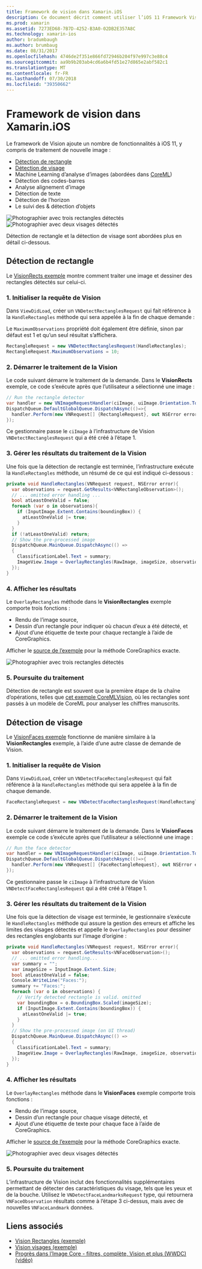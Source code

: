 ```yaml
---
title: Framework de vision dans Xamarin.iOS
description: Ce document décrit comment utiliser l’iOS 11 Framework Vision dans Xamarin.iOS. Plus précisément, il aborde la détection de rectangle et détection de visage.
ms.prod: xamarin
ms.assetid: 7273ED68-7B7D-4252-B3A0-02DB2E357A8C
ms.technology: xamarin-ios
author: bradumbaugh
ms.author: brumbaug
ms.date: 08/31/2017
ms.openlocfilehash: 4746de2f351e866fd72946b204f97e997c3e88c4
ms.sourcegitcommit: aa9b9b203ab4cd6a6b4fd51e27d865e2abf582c1
ms.translationtype: MT
ms.contentlocale: fr-FR
ms.lasthandoff: 07/30/2018
ms.locfileid: "39350662"
---
```

# <a name="vision-framework-in-xamarinios"></a>Framework de vision dans Xamarin.iOS

Le framework de Vision ajoute un nombre de fonctionnalités à iOS 11, y compris de traitement de nouvelle image :

- [Détection de rectangle](#rectangles)
- [Détection de visage](#faces)
- Machine Learning d’analyse d’images (abordées dans [CoreML](~/ios/platform/introduction-to-ios11/coreml.md))
- Détection des codes-barres
- Analyse alignement d’image
- Détection de texte
- Détection de l’horizon
- Le suivi des & détection d’objets

![Photographier avec trois rectangles détectés](vision-images/found-rectangles-tiny.png) ![Photographier avec deux visages détectés](vision-images/xamarin-home-faces-tiny.png)

Détection de rectangle et la détection de visage sont abordées plus en détail ci-dessous.

<a name="rectangles" />

## <a name="rectangle-detection"></a>Détection de rectangle

Le [VisionRects exemple](https://developer.xamarin.com/samples/monotouch/ios11/VisionRectangles/) montre comment traiter une image et dessiner des rectangles détectés sur celui-ci.

### <a name="1-initialize-the-vision-request"></a>1. Initialiser la requête de Vision

Dans `ViewDidLoad`, créer un `VNDetectRectanglesRequest` qui fait référence à la `HandleRectangles` méthode qui sera appelée à la fin de chaque demande :

Le `MaximumObservations` propriété doit également être définie, sinon par défaut est 1 et qu’un seul résultat s’affichera.

```csharp
RectangleRequest = new VNDetectRectanglesRequest(HandleRectangles);
RectangleRequest.MaximumObservations = 10;
```

### <a name="2-start-the-vision-processing"></a>2. Démarrer le traitement de la Vision

Le code suivant démarre le traitement de la demande. Dans le **VisionRects** exemple, ce code s’exécute après que l’utilisateur a sélectionné une image :

```csharp
// Run the rectangle detector
var handler = new VNImageRequestHandler(ciImage, uiImage.Orientation.ToCGImagePropertyOrientation(), new VNImageOptions());
DispatchQueue.DefaultGlobalQueue.DispatchAsync(()=>{
  handler.Perform(new VNRequest[] {RectangleRequest}, out NSError error);
});
```

Ce gestionnaire passe le `ciImage` à l’infrastructure de Vision `VNDetectRectanglesRequest` qui a été créé à l’étape 1.

### <a name="3-handle-the-results-of-vision-processing"></a>3. Gérer les résultats du traitement de la Vision

Une fois que la détection de rectangle est terminée, l’infrastructure exécute la `HandleRectangles` méthode, un résumé de ce qui est indiqué ci-dessous :

```csharp
private void HandleRectangles(VNRequest request, NSError error){
  var observations = request.GetResults<VNRectangleObservation>();
  // ... omitted error handling ...
  bool atLeastOneValid = false;
  foreach (var o in observations){
    if (InputImage.Extent.Contains(boundingBox)) {
      atLeastOneValid |= true;
    }
  }
  if (!atLeastOneValid) return;
  // Show the pre-processed image
  DispatchQueue.MainQueue.DispatchAsync(() =>
  {
    ClassificationLabel.Text = summary;
    ImageView.Image = OverlayRectangles(RawImage, imageSize, observations);
  });
}
```

### <a name="4-display-the-results"></a>4. Afficher les résultats

Le `OverlayRectangles` méthode dans le **VisionRectangles** exemple comporte trois fonctions :

- Rendu de l’image source,
- Dessin d’un rectangle pour indiquer où chacun d’eux a été détecté, et
- Ajout d’une étiquette de texte pour chaque rectangle à l’aide de CoreGraphics.

Afficher le [source de l’exemple](https://developer.xamarin.com/samples/monotouch/ios11/VisionRectangles/) pour la méthode CoreGraphics exacte.

![Photographier avec trois rectangles détectés](vision-images/found-rectangles-phone-sml.png)

### <a name="5-further-processing"></a>5. Poursuite du traitement

Détection de rectangle est souvent que la première étape de la chaîne d’opérations, telles que [cet exemple CoreMLVision](~/ios/platform/introduction-to-ios11/coreml.md#coremlvision), où les rectangles sont passés à un modèle de CoreML pour analyser les chiffres manuscrits.


<a name="faces" />

## <a name="face-detection"></a>Détection de visage

Le [VisionFaces exemple](https://developer.xamarin.com/samples/monotouch/ios11/VisionFaces/) fonctionne de manière similaire à la **VisionRectangles** exemple, à l’aide d’une autre classe de demande de Vision.

### <a name="1-initialize-the-vision-request"></a>1. Initialiser la requête de Vision

Dans `ViewDidLoad`, créer un `VNDetectFaceRectanglesRequest` qui fait référence à la `HandleRectangles` méthode qui sera appelée à la fin de chaque demande.

```csharp
FaceRectangleRequest = new VNDetectFaceRectanglesRequest(HandleRectangles);
```

### <a name="2-start-the-vision-processing"></a>2. Démarrer le traitement de la Vision

Le code suivant démarre le traitement de la demande. Dans le **VisionFaces** exemple ce code s’exécute après que l’utilisateur a sélectionné une image :

```csharp
// Run the face detector
var handler = new VNImageRequestHandler(ciImage, uiImage.Orientation.ToCGImagePropertyOrientation(), new VNImageOptions());
DispatchQueue.DefaultGlobalQueue.DispatchAsync(()=>{
  handler.Perform(new VNRequest[] {FaceRectangleRequest}, out NSError error);
});
```

Ce gestionnaire passe le `ciImage` à l’infrastructure de Vision `VNDetectFaceRectanglesRequest` qui a été créé à l’étape 1.

### <a name="3-handle-the-results-of-vision-processing"></a>3. Gérer les résultats du traitement de la Vision

Une fois que la détection de visage est terminée, le gestionnaire s’exécute le `HandleRectangles` méthode qui assure la gestion des erreurs et affiche les limites des visages détectés et appelle le `OverlayRectangles` pour dessiner des rectangles englobants sur l’image d’origine :

```csharp
private void HandleRectangles(VNRequest request, NSError error){
  var observations = request.GetResults<VNFaceObservation>();
  // ... omitted error handling...
  var summary = "";
  var imageSize = InputImage.Extent.Size;
  bool atLeastOneValid = false;
  Console.WriteLine("Faces:");
  summary += "Faces:";
  foreach (var o in observations) {
    // Verify detected rectangle is valid. omitted
    var boundingBox = o.BoundingBox.Scaled(imageSize);
    if (InputImage.Extent.Contains(boundingBox)) {
      atLeastOneValid |= true;
    }
  }
  // Show the pre-processed image (on UI thread)
  DispatchQueue.MainQueue.DispatchAsync(() =>
  {
    ClassificationLabel.Text = summary;
    ImageView.Image = OverlayRectangles(RawImage, imageSize, observations);
  });
}
```

### <a name="4-display-the-results"></a>4. Afficher les résultats

Le `OverlayRectangles` méthode dans le **VisionFaces** exemple comporte trois fonctions :

- Rendu de l’image source,
- Dessin d’un rectangle pour chaque visage détecté, et
- Ajout d’une étiquette de texte pour chaque face à l’aide de CoreGraphics.

Afficher le [source de l’exemple](https://developer.xamarin.com/samples/monotouch/ios11/VisionFaces/) pour la méthode CoreGraphics exacte.

![Photographier avec deux visages détectés](vision-images/found-faces-phone-sml.png)

### <a name="5-further-processing"></a>5. Poursuite du traitement

L’infrastructure de Vision inclut des fonctionnalités supplémentaires permettant de détecter des caractéristiques du visage, tels que les yeux et de la bouche. Utilisez le `VNDetectFaceLandmarksRequest` type, qui retournera `VNFaceObservation` résultats comme à l’étape 3 ci-dessus, mais avec de nouvelles `VNFaceLandmark` données.


## <a name="related-links"></a>Liens associés

- [Vision Rectangles (exemple)](https://developer.xamarin.com/samples/monotouch/ios11/VisionRectangles/)
- [Vision visages (exemple)](https://developer.xamarin.com/samples/monotouch/ios11/VisionFaces/)
- [Progrès dans l’Image Core - filtres, complète, Vision et plus (WWDC) (vidéo)](https://developer.apple.com/videos/play/wwdc2017/510/)
